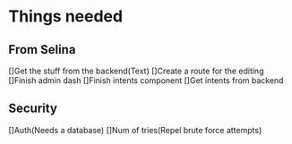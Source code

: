 # Things needed

## From Selina

[]Get the stuff from the backend(Text)
[]Create a route for the editing
[]Finish admin dash
    []Finish intents component
    []Get intents from backend

## Security

[]Auth(Needs a database)
[]Num of tries(Repel brute force attempts)
